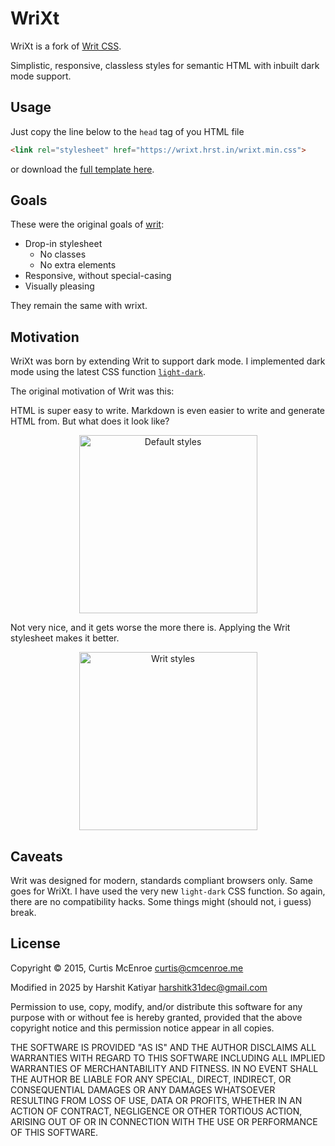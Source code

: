 # WriXt

WriXt is a fork of [Writ CSS]("https://writ.cmcenroe.me/").

Simplistic, responsive, classless styles for semantic <abbr>HTML</abbr> with inbuilt dark mode support.

## Usage

Just copy the line below to the `head` tag of you HTML file

```html
<link rel="stylesheet" href="https://wrixt.hrst.in/wrixt.min.css">
```

or download the [full template here][template].

[template]: template.html

## Goals

These were the original goals of [writ](https://writ.cmcenroe.me/):

- Drop-in stylesheet
  - No classes
  - No extra elements
- Responsive, without special-casing
- Visually pleasing

They remain the same with wrixt.

## Motivation

WriXt was born by extending Writ to support dark mode. I implemented dark mode using the latest CSS function [`light-dark`](https://developer.mozilla.org/en-US/docs/Web/CSS/color_value/light-dark).
		
The original motivation of Writ was this:

<abbr>HTML</abbr> is super easy to write. Markdown is even easier to write and
generate <abbr>HTML</abbr> from. But what does it look like?

<p style="text-align: center;">
  <img alt="Default styles" width="285" src="screenshot/default.png">
</p>

Not very nice, and it gets worse the more there is. Applying the Writ
stylesheet makes it better.

<p style="text-align: center;">
  <img alt="Writ styles" width="285" src="screenshot/writ.png">
</p>

## Caveats

Writ was designed for modern, standards compliant browsers only. Same goes for WriXt. I have used the very
new `light-dark` <abbr>CSS</abbr> function. So again, there are no
compatibility hacks. Some things might (should not, i guess) break.

## License

Copyright © 2015, Curtis McEnroe <curtis@cmcenroe.me>

Modified in 2025 by Harshit Katiyar <harshitk31dec@gmail.com>

Permission to use, copy, modify, and/or distribute this software for any
purpose with or without fee is hereby granted, provided that the above
copyright notice and this permission notice appear in all copies.

THE SOFTWARE IS PROVIDED "AS IS" AND THE AUTHOR DISCLAIMS ALL WARRANTIES
WITH REGARD TO THIS SOFTWARE INCLUDING ALL IMPLIED WARRANTIES OF
MERCHANTABILITY AND FITNESS. IN NO EVENT SHALL THE AUTHOR BE LIABLE FOR
ANY SPECIAL, DIRECT, INDIRECT, OR CONSEQUENTIAL DAMAGES OR ANY DAMAGES
WHATSOEVER RESULTING FROM LOSS OF USE, DATA OR PROFITS, WHETHER IN AN
ACTION OF CONTRACT, NEGLIGENCE OR OTHER TORTIOUS ACTION, ARISING OUT OF
OR IN CONNECTION WITH THE USE OR PERFORMANCE OF THIS SOFTWARE.
